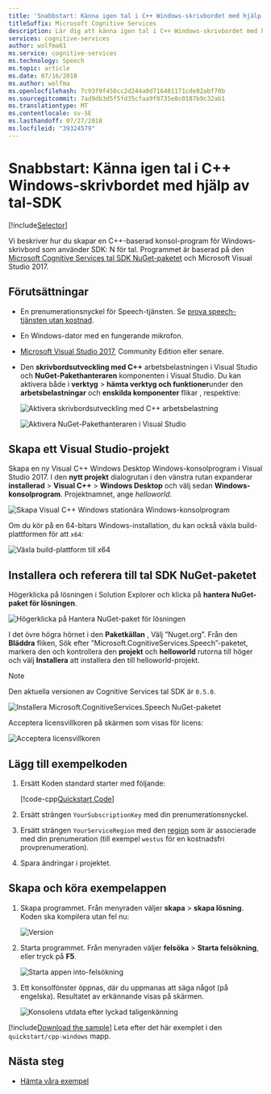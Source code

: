 ```yaml
---
title: 'Snabbstart: Känna igen tal i C++ Windows-skrivbordet med hjälp av Cognitive Services tal SDK'
titleSuffix: Microsoft Cognitive Services
description: Lär dig att känna igen tal i C++ Windows-skrivbordet med hjälp av Cognitive Services tal SDK
services: cognitive-services
author: wolfma61
ms.service: cognitive-services
ms.technology: Speech
ms.topic: article
ms.date: 07/16/2018
ms.author: wolfma
ms.openlocfilehash: 7c93f9f450cc2d244a0d716401171cde02abf70b
ms.sourcegitcommit: 7ad9db3d5f5fd35cfaa9f0735e8c0187b9c32ab1
ms.translationtype: MT
ms.contentlocale: sv-SE
ms.lasthandoff: 07/27/2018
ms.locfileid: "39324579"
---
```

# <a name="quickstart-recognize-speech-in-c-on-windows-desktop-using-the-speech-sdk"></a>Snabbstart: Känna igen tal i C++ Windows-skrivbordet med hjälp av tal-SDK

[!include[Selector](../../../includes/cognitive-services-speech-service-quickstart-selector.md)]

Vi beskriver hur du skapar en C++-baserad konsol-program för Windows-skrivbord som använder SDK: N för tal.
Programmet är baserad på den [Microsoft Cognitive Services tal SDK NuGet-paketet](https://aka.ms/csspeech/nuget) och Microsoft Visual Studio 2017.

## <a name="prerequisites"></a>Förutsättningar

* En prenumerationsnyckel för Speech-tjänsten. Se [prova speech-tjänsten utan kostnad](get-started.md).
* En Windows-dator med en fungerande mikrofon.
* [Microsoft Visual Studio 2017](https://www.visualstudio.com/), Community Edition eller senare.
* Den **skrivbordsutveckling med C++** arbetsbelastningen i Visual Studio och **NuGet-Pakethanteraren** komponenten i Visual Studio.
  Du kan aktivera både i **verktyg** \> **hämta verktyg och funktioner**under den **arbetsbelastningar** och **enskilda komponenter** flikar , respektive:

  ![Aktivera skrivbordsutveckling med C++ arbetsbelastning](media/sdk/vs-enable-cpp-workload.png)

  ![Aktivera NuGet-Pakethanteraren i Visual Studio ](media/sdk/vs-enable-nuget-package-manager.png)

## <a name="create-a-visual-studio-project"></a>Skapa ett Visual Studio-projekt

Skapa en ny Visual C++ Windows Desktop Windows-konsolprogram i Visual Studio 2017. I den **nytt projekt** dialogrutan i den vänstra rutan expanderar **installerad** \> **Visual C++** \> **Windows Desktop** och välj sedan **Windows-konsolprogram**. Projektnamnet, ange *helloworld*.

![Skapa Visual C++ Windows stationära Windows-konsolprogram](media/sdk/qs-cpp-windows-01-new-console-app.png)

Om du kör på en 64-bitars Windows-installation, du kan också växla build-plattformen för att `x64`:

![Växla build-plattform till x64](media/sdk/qs-cpp-windows-02-switch-to-x64.png)

## <a name="install-and-reference-the-speech-sdk-nuget-package"></a>Installera och referera till tal SDK NuGet-paketet

Högerklicka på lösningen i Solution Explorer och klicka på **hantera NuGet-paket för lösningen**.

![Högerklicka på Hantera NuGet-paket för lösningen](media/sdk/qs-cpp-windows-03-manage-nuget-packages.png)

I det övre högra hörnet i den **Paketkällan** , Välj ”Nuget.org”.
Från den **Bläddra** fliken, Sök efter ”Microsoft.CognitiveServices.Speech”-paketet, markera den och kontrollera den **projekt** och **helloworld** rutorna till höger och välj **Installera** att installera den till helloworld-projekt.

> [!NOTE]
> Den aktuella versionen av Cognitive Services tal SDK är `0.5.0`.

![Installera Microsoft.CognitiveServices.Speech NuGet-paketet](media/sdk/qs-cpp-windows-04-nuget-install-0.5.0.png)

Acceptera licensvillkoren på skärmen som visas för licens:

![Acceptera licensvillkoren](media/sdk/qs-cpp-windows-05-nuget-license.png)

## <a name="add-the-sample-code"></a>Lägg till exempelkoden

1. Ersätt Koden standard starter med följande:

   [!code-cpp[Quickstart Code](~/samples-cognitive-services-speech-sdk/quickstart/cpp-windows/helloworld/helloworld.cpp#code)]

1. Ersätt strängen `YourSubscriptionKey` med din prenumerationsnyckel.

1. Ersätt strängen `YourServiceRegion` med den [region](regions.md) som är associerade med din prenumeration (till exempel `westus` för en kostnadsfri provprenumeration).

1. Spara ändringar i projektet.

## <a name="build-and-run-the-sample"></a>Skapa och köra exempelappen

1. Skapa programmet. Från menyraden väljer **skapa** > **skapa lösning**. Koden ska kompilera utan fel nu:

   ![Version](media/sdk/qs-cpp-windows-06-build.png)

1. Starta programmet. Från menyraden väljer **felsöka** > **Starta felsökning**, eller tryck på **F5**.

   ![Starta appen into-felsökning](media/sdk/qs-cpp-windows-07-start-debugging.png)

1. Ett konsolfönster öppnas, där du uppmanas att säga något (på engelska).
   Resultatet av erkännande visas på skärmen.

   ![Konsolens utdata efter lyckad taligenkänning](media/sdk/qs-cpp-windows-08-console-output-release.png)

[!include[Download the sample](../../../includes/cognitive-services-speech-service-speech-sdk-sample-download-h2.md)]
Leta efter det här exemplet i den `quickstart/cpp-windows` mapp.

## <a name="next-steps"></a>Nästa steg

* [Hämta våra exempel](speech-sdk.md#get-the-samples)
